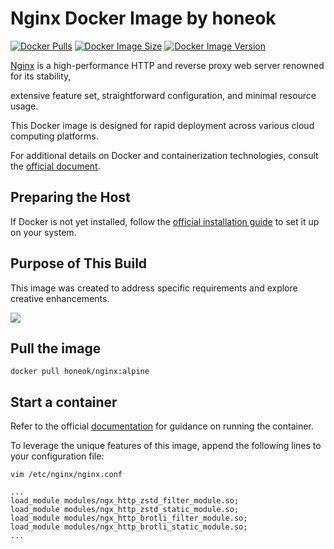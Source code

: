 # Nginx Docker Image by honeok

[![Docker Pulls](https://img.shields.io/docker/pulls/honeok/nginx.svg?style=flat-square)](https://hub.docker.com/r/honeok/nginx)
[![Docker Image Size](https://img.shields.io/docker/image-size/honeok/nginx.svg?style=flat-square)](https://hub.docker.com/r/honeok/nginx)
[![Docker Image Version](https://img.shields.io/docker/v/honeok/nginx.svg?style=flat-square)](https://hub.docker.com/r/honeok/nginx)

[Nginx][1] is a high-performance HTTP and reverse proxy web server renowned for its stability,

extensive feature set, straightforward configuration, and minimal resource usage.

This Docker image is designed for rapid deployment across various cloud computing platforms.

For additional details on Docker and containerization technologies, consult the [official document][2].

## Preparing the Host

If Docker is not yet installed, follow the [official installation guide][3] to set it up on your system.

## Purpose of This Build

This image was created to address specific requirements and explore creative enhancements.

<img src="https://cdn.skyimg.net/up/2025/6/25/0fee8357.webp">

## Pull the image

```shell
docker pull honeok/nginx:alpine
```

## Start a container

Refer to the official [documentation][4] for guidance on running the container.

To leverage the unique features of this image, append the following lines to your configuration file:

```shell
vim /etc/nginx/nginx.conf

...
load_module modules/ngx_http_zstd_filter_module.so;
load_module modules/ngx_http_zstd_static_module.so;
load_module modules/ngx_http_brotli_filter_module.so;
load_module modules/ngx_http_brotli_static_module.so;
...
```

[1]: https://nginx.org
[2]: https://docs.docker.com
[3]: https://docs.docker.com/install
[4]: https://nginx.org/en/docs